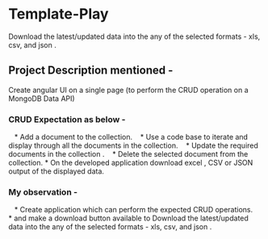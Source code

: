 # Template-Play
Download the latest/updated data into the any of the selected formats - xls, csv, and json .

## Project Description mentioned -
Create angular UI on a single page (to perform the CRUD operation on a MongoDB Data API)

### CRUD Expectation as below - 

    * Add a document to the collection.
    * Use a code base to iterate and display through all the documents in the collection.
    * Update the required documents in the collection .
    * Delete the selected document from the collection.
    * On the developed application download excel , CSV or JSON output of the displayed data.
### My observation -

    * Create application which can perform the expected CRUD operations.
    * and make a download button available to Download the latest/updated data into the any of the selected formats - xls, csv, and json .